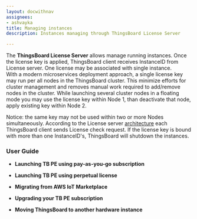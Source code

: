 ```yaml
---
layout: docwithnav
assignees:
- ashvayka
title: Managing instances
description: Instances managing through ThingsBoard License Server

---
```



The **ThingsBoard License Server** allows manage running instances. Once the license key is applied, ThingsBoard client receives InstanceID from License server. One license may be associated with single instance.  
With a modern microservices deployment approach, a single license key may run per all nodes in the ThingsBoard cluster. This minimize efforts for cluster management and removes manual work required to add/remove nodes in the cluster. While launching several cluster nodes in a floating mode you may use the license key within Node 1, than deactivate that node, apply existing key within Node 2. 

Notice: the same key may not be used within two or more Nodes simultaneously. According to the License server [architecture](/products/license-server/#architecture) each ThingsBoard client sends License check request. If the license key is bound with more than one InstanceID's, ThingsBoard will shutdown the instances.  
  

### User Guide

 - **Launching TB PE using pay-as-you-go subscription**
 
 - **Launching TB PE using perpetual license**
 
 - **Migrating from AWS IoT Marketplace**
 
 - **Upgrading your TB PE subscription** 
 
 - **Moving ThingsBoard to another hardware instance** 


